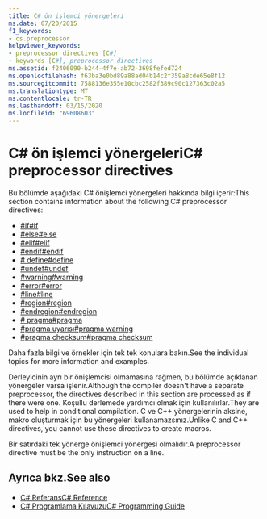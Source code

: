```yaml
---
title: C# ön işlemci yönergeleri
ms.date: 07/20/2015
f1_keywords:
- cs.preprocessor
helpviewer_keywords:
- preprocessor directives [C#]
- keywords [C#], preprocessor directives
ms.assetid: f2406090-b244-4f7e-ab72-3698fefed724
ms.openlocfilehash: f63ba3e0bd89a88ad04b14c2f359a8cde65e8f12
ms.sourcegitcommit: 7588136e355e10cbc2582f389c90c127363c02a5
ms.translationtype: MT
ms.contentlocale: tr-TR
ms.lasthandoff: 03/15/2020
ms.locfileid: "69608603"
---
```

# <a name="c-preprocessor-directives"></a><span data-ttu-id="c261b-102">C# ön işlemci yönergeleri</span><span class="sxs-lookup"><span data-stu-id="c261b-102">C# preprocessor directives</span></span>
<span data-ttu-id="c261b-103">Bu bölümde aşağıdaki C# önişlemci yönergeleri hakkında bilgi içerir:</span><span class="sxs-lookup"><span data-stu-id="c261b-103">This section contains information about the following C# preprocessor directives:</span></span>

- [<span data-ttu-id="c261b-104">#if</span><span class="sxs-lookup"><span data-stu-id="c261b-104">#if</span></span>](./preprocessor-if.md)
- [<span data-ttu-id="c261b-105">#else</span><span class="sxs-lookup"><span data-stu-id="c261b-105">#else</span></span>](./preprocessor-else.md)
- [<span data-ttu-id="c261b-106">#elif</span><span class="sxs-lookup"><span data-stu-id="c261b-106">#elif</span></span>](./preprocessor-elif.md)
- [<span data-ttu-id="c261b-107">#endif</span><span class="sxs-lookup"><span data-stu-id="c261b-107">#endif</span></span>](./preprocessor-endif.md)
- [<span data-ttu-id="c261b-108"># define</span><span class="sxs-lookup"><span data-stu-id="c261b-108">#define</span></span>](./preprocessor-define.md)
- [<span data-ttu-id="c261b-109">#undef</span><span class="sxs-lookup"><span data-stu-id="c261b-109">#undef</span></span>](./preprocessor-undef.md)
- [<span data-ttu-id="c261b-110">#warning</span><span class="sxs-lookup"><span data-stu-id="c261b-110">#warning</span></span>](./preprocessor-warning.md)
- [<span data-ttu-id="c261b-111">#error</span><span class="sxs-lookup"><span data-stu-id="c261b-111">#error</span></span>](./preprocessor-error.md)
- [<span data-ttu-id="c261b-112">#line</span><span class="sxs-lookup"><span data-stu-id="c261b-112">#line</span></span>](./preprocessor-line.md)
- [<span data-ttu-id="c261b-113">#region</span><span class="sxs-lookup"><span data-stu-id="c261b-113">#region</span></span>](./preprocessor-region.md)
- [<span data-ttu-id="c261b-114">#endregion</span><span class="sxs-lookup"><span data-stu-id="c261b-114">#endregion</span></span>](./preprocessor-endregion.md)
- [<span data-ttu-id="c261b-115"># pragma</span><span class="sxs-lookup"><span data-stu-id="c261b-115">#pragma</span></span>](./preprocessor-pragma.md)
- [<span data-ttu-id="c261b-116">#pragma uyarısı</span><span class="sxs-lookup"><span data-stu-id="c261b-116">#pragma warning</span></span>](./preprocessor-pragma-warning.md)
- [<span data-ttu-id="c261b-117">#pragma checksum</span><span class="sxs-lookup"><span data-stu-id="c261b-117">#pragma checksum</span></span>](./preprocessor-pragma-checksum.md)

<span data-ttu-id="c261b-118">Daha fazla bilgi ve örnekler için tek tek konulara bakın.</span><span class="sxs-lookup"><span data-stu-id="c261b-118">See the individual topics for more information and examples.</span></span>

<span data-ttu-id="c261b-119">Derleyicinin ayrı bir önişlemcisi olmamasına rağmen, bu bölümde açıklanan yönergeler varsa işlenir.</span><span class="sxs-lookup"><span data-stu-id="c261b-119">Although the compiler doesn't have a separate preprocessor, the directives described in this section are processed as if there were one.</span></span> <span data-ttu-id="c261b-120">Koşullu derlemede yardımcı olmak için kullanılırlar.</span><span class="sxs-lookup"><span data-stu-id="c261b-120">They are used to help in conditional compilation.</span></span> <span data-ttu-id="c261b-121">C ve C++ yönergelerinin aksine, makro oluşturmak için bu yönergeleri kullanamazsınız.</span><span class="sxs-lookup"><span data-stu-id="c261b-121">Unlike C and C++ directives, you cannot use these directives to create macros.</span></span>

<span data-ttu-id="c261b-122">Bir satırdaki tek yönerge önişlemci yönergesi olmalıdır.</span><span class="sxs-lookup"><span data-stu-id="c261b-122">A preprocessor directive must be the only instruction on a line.</span></span>

## <a name="see-also"></a><span data-ttu-id="c261b-123">Ayrıca bkz.</span><span class="sxs-lookup"><span data-stu-id="c261b-123">See also</span></span>

- [<span data-ttu-id="c261b-124">C# Referans</span><span class="sxs-lookup"><span data-stu-id="c261b-124">C# Reference</span></span>](../index.md)
- [<span data-ttu-id="c261b-125">C# Programlama Kılavuzu</span><span class="sxs-lookup"><span data-stu-id="c261b-125">C# Programming Guide</span></span>](../../programming-guide/index.md)
